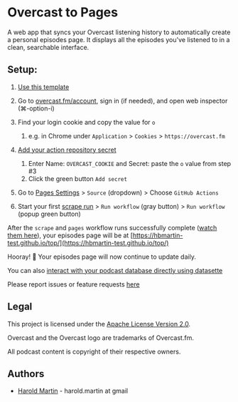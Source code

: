 # Overcast to Pages

A web app that syncs your Overcast listening history to automatically create a personal episodes page. It displays all the episodes you've listened to in a clean, searchable interface.

## Setup:

1. [Use this template](https://github.com/new?template_name=overcast-to-pages-template&template_owner=hbmartin)
2. Go to [overcast.fm/account](https://overcast.fm/account), sign in (if needed), and open web inspector (⌘-option-i)
3. Find your login cookie and copy the value for `o`
   1. e.g. in Chrome under `Application` > `Cookies` > `https://overcast.fm`

4. [Add your action repository secret](https://github.com/hbmartin-test/top/settings/secrets/actions/new)
   1. Enter Name: `OVERCAST_COOKIE` and Secret: paste the `o` value from step #3
   2. Click the green button `Add secret`

5. Go to [Pages Settings](https://github.com/hbmartin-test/top/settings/pages) > `Source` (dropdown) > Choose `GitHub Actions`
6. Start your first [scrape run](https://github.com/hbmartin-test/top/actions/workflows/scrape.yml) > `Run workflow` (gray button) > `Run workflow` (popup green button)

After the `scrape` and `pages` workflow runs successfully complete ([watch them here](https://github.com/hbmartin-test/top/actions)), your episodes page will be at [https://hbmartin-test.github.io/top/](https://hbmartin-test.github.io/top/)

Hooray! 🎉 Your episodes page will now continue to update daily.

You can also [interact with your podcast database directly using datasette](https://lite.datasette.io/?install=datasette-mp3-audio&url=https://hbmartin-test.github.io/top/overcast.db#/overcast/)

Please report issues or feature requests [here](https://github.com/hbmartin/overcast-to-pages-template/issues)

## Legal

This project is licensed under the [Apache License Version 2.0](LICENSE.txt).

Overcast and the Overcast logo are trademarks of Overcast.fm.

All podcast content is copyright of their respective owners.

## Authors

* [Harold Martin](https://www.linkedin.com/in/harold-martin-98526971/) - harold.martin at gmail

